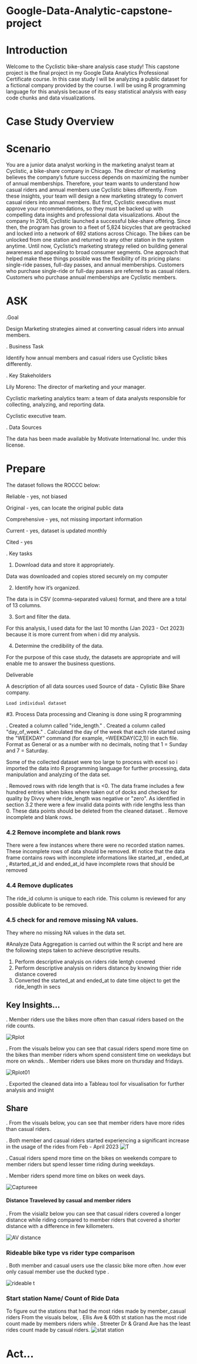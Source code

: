 # Google-Data-Analytic-capstone-project
# Introduction

Welcome to the Cyclistic bike-share analysis case study! This capstone project is the final project in my Google Data Analytics Professional Certificate course. In this case study I will be analyzing a public dataset for a fictional company provided by the course. I will be using R programming language for this analysis because of its easy statistical analysis with easy code chunks and data visualizations.

# Case Study Overview
#  Scenario
You are a junior data analyst working in the marketing analyst team at Cyclistic, a bike-share company in Chicago. The director of marketing believes the company’s future success depends on maximizing the number of annual memberships. Therefore, your team wants to understand how casual riders and annual members use Cyclistic bikes differently. From these insights, your team will design a new marketing strategy to convert casual riders into annual members. But first, Cyclistic executives must approve your recommendations, so they must be backed up with compelling data insights and professional data visualizations.
About the company
In 2016, Cyclistic launched a successful bike-share offering. Since then, the program has grown to a fleet of 5,824 bicycles that are geotracked and locked into a network of 692 stations across Chicago. The bikes can be unlocked from one station and returned to any other station in the system anytime.
Until now, Cyclistic’s marketing strategy relied on building general awareness and appealing to broad consumer segments. One approach that helped make these things possible was the flexibility of its pricing plans: single-ride passes, full-day passes, and annual memberships. Customers who purchase single-ride or full-day passes are referred to as casual riders. Customers who purchase annual memberships are Cyclistic members.
# ASK

.Goal

Design Marketing strategies aimed at converting casual riders into annual members.

. Business Task

Identify how annual members and casual riders use Cyclistic bikes differently.

. Key Stakeholders

Lily Moreno: The director of marketing and your manager.

Cyclistic marketing analytics team: a team of data analysts responsible for collecting, analyzing, and reporting data.

Cyclistic executive team.

. Data Sources

The data has been made available by Motivate International Inc. under this license.
# Prepare
The dataset follows the ROCCC  below:

Reliable - yes, not biased

Original - yes, can locate the original public data

Comprehensive - yes, not missing important information

Current - yes, dataset is updated monthly

Cited - yes

. Key tasks

1. Download data and store it appropriately.
 
Data was downloaded and copies stored securely on my computer 

2. Identify how it’s organized.
 
The data is in CSV (comma-separated values) format, and there are a total of 13 columns.

3. Sort and filter the data.
 
 For this analysis, I used data for the last 10 months (Jan 2023 - Oct 2023) because it is more current from when i did my analysis.

4. Determine the credibility of the data.

For the purpose of this case study, the datasets are appropriate and will enable me to answer the business questions. 

Deliverable

A description of all data sources used
Source of data - Cylistic Bike Share company.

    Load individual dataset


#3. Process
Data processing and Cleaning is done using R programming 

. Created a column called "ride_length."
. Created a column called "day_of_week."
. Calculated the day of the week that each ride started using the "WEEKDAY" command (for example, =WEEKDAY(C2,1)) in each file. Format as General or as a number with no decimals, noting that 1 = Sunday and 7 = Saturday.

Some of the collected dataset were too large to process with excel so i imported the data into R programming language for further processing, data manipulation and analyzing of the data set. 

. Removed rows with ride length that is <0. The data frame includes a few hundred entries when bikes where taken out of docks and checked for quality by Divvy where ride_length was negative or "zero". As identified in section 3.2 there were a few invalid data points with ride lengths less than 0. These data points should be deleted from the cleaned dataset. 
. Remove incomplete and blank rows. 
### 4.2 Remove incomplete and blank rows
There were a few instances where there were no recorded station names. These incomplete rows of data should be removed.
#I notice that the data frame contains rows with incomplete informations like started_at , ended_at , 
#started_at_id and ended_at_id have incomplete rows that should be removed 
### 4.4 Remove duplicates 
The ride_id column is unique to each ride. This column is reviewed for any possible dublicate to be removed.
### 4.5 check for and remove missing NA values.
They where no missing NA values in the data set.

#Analyze
Data Aggregation is carried out within the R script and here are the following steps taken to achieve descriptive results.
1. Perform descriptive analysis on riders ride lentgh covered
2. Perform descriptive analysis on riders distance by knowing thier ride distance covered
3. Converted the started_at and ended_at to date time object to get the ride_length in secs

  ## Key Insights...
. Member riders  use the bikes more often than casual riders based on the ride counts.

   ![Rplot](https://github.com/L8lawrence/Google-Data-Analytic-capstone-project/assets/149658921/6d09d77a-f165-4122-9c6a-6f0434e93e42)

    
   

. From the visuals below you can see that casual riders spend more time on the bikes than member riders whom spend consistent time on weekdays but more on wknds. 
. Member riders use bikes more on thursday and fridays.

   ![Rplot01](https://github.com/L8lawrence/Google-Data-Analytic-capstone-project/assets/149658921/9d02cd72-f14c-45fd-8e17-76d7536c15dd)

. Exported the cleaned data into a Tableau tool for visualisation for further analysis and insight 

## Share
. From the visuals below, you can see that member riders have more rides than casual riders.

. Both member and casual riders started experiencing a significant increase in the usage of the rides from Feb - April 2023 
![T](https://github.com/L8lawrence/Google-Data-Analytic-capstone-project/assets/149658921/f89bdf8a-4b10-4765-aeda-65f09861d373)


. Casual riders spend more time on the bikes on weekends compare to member riders but spend lesser time riding during weekdays.

. Member riders spend more time on bikes on week days.


![Captureee](https://github.com/L8lawrence/Google-Data-Analytic-capstone-project/assets/149658921/ff9d8cf1-e5f9-4a26-a36e-db6fbb4bbdf4)

#### Distance Traveleved by casual and member riders
. From the visiallz below you can see that casual riders covered  a longer distance while riding compared to member riders that covered a shorter distance with a difference in few killometers. 

![AV distance](https://github.com/L8lawrence/Google-Data-Analytic-capstone-project/assets/149658921/30d07b8a-b78b-490b-a289-3637e546ab61)

### Rideable bike type vs rider type comparison 
. Both member and casual users use the classic bike more often .how ever only casual member use the ducked type .

![rideable t](https://github.com/L8lawrence/Google-Data-Analytic-capstone-project/assets/149658921/0109df92-28df-42af-9432-955875f97472)

### Start station Name/ Count of Ride Data

To figure out the stations that had the most rides made by member_casual riders 
From the visuals below,
. Ellis Ave & 60th st station has the most ride count made by members riders while
. Streeter Dr & Grand Ave has the least rides count made by casual riders. 
![stat station](https://github.com/L8lawrence/Google-Data-Analytic-capstone-project/assets/149658921/8f38cd3a-1547-45e4-869e-8dd6aaead2bc)


# Act...


